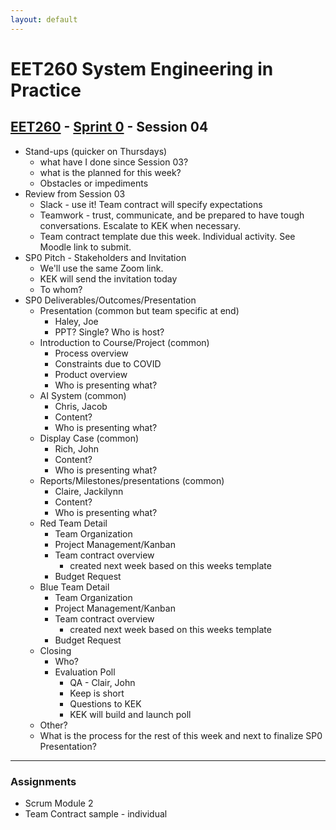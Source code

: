 ```yaml
---
layout: default
---
```


# EET260 System Engineering in Practice

## [EET260](../) - [Sprint 0](./) - Session 04

- Stand-ups (quicker on Thursdays)
    - what have I done since Session 03?
    - what is the planned for this week?
    - Obstacles or impediments
- Review from Session 03
    - Slack - use it! Team contract will specify expectations
    - Teamwork - trust, communicate, and be prepared to have tough conversations. Escalate to KEK when necessary.
    - Team contract template due this week. Individual activity. See Moodle link to submit.
- SP0 Pitch - Stakeholders and Invitation
    - We'll use the same Zoom link.
    - KEK will send the invitation today
    - To whom?
- SP0 Deliverables/Outcomes/Presentation
    - Presentation (common but team specific at end)
        - Haley, Joe
        - PPT? Single? Who is host?
    - Introduction to Course/Project (common)
        - Process overview
        - Constraints due to COVID
        - Product overview
        - Who is presenting what?
    - AI System (common)
        - Chris, Jacob
        - Content? 
        - Who is presenting what?
    - Display Case (common)
        - Rich, John
        - Content?
        - Who is presenting what?
    - Reports/Milestones/presentations (common)
        - Claire, Jackilynn
        - Content?
        - Who is presenting what?
    - Red Team Detail
        - Team Organization
        - Project Management/Kanban
        - Team contract overview
            - created next week based on this weeks template
        - Budget Request
    - Blue Team Detail
        - Team Organization
        - Project Management/Kanban
        - Team contract overview
            - created next week based on this weeks template
        - Budget Request
    - Closing
        - Who?
        - Evaluation Poll
            - QA - Clair, John
            - Keep is short
            - Questions to KEK
            - KEK will build and launch poll
    - Other?
    - What is the process for the rest of this week and next to finalize SP0 Presentation?

---
### Assignments
- Scrum Module 2
- Team Contract sample - individual